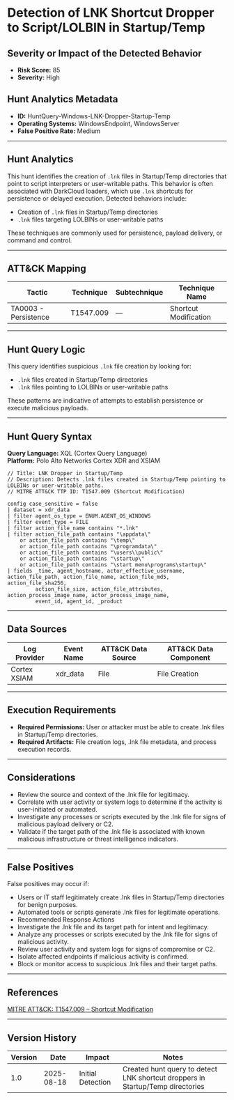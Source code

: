 # Detection of LNK Shortcut Dropper to Script/LOLBIN in Startup/Temp

## Severity or Impact of the Detected Behavior
- **Risk Score:** 85
- **Severity:** High

## Hunt Analytics Metadata

- **ID:** HuntQuery-Windows-LNK-Dropper-Startup-Temp
- **Operating Systems:** WindowsEndpoint, WindowsServer
- **False Positive Rate:** Medium

---

## Hunt Analytics

This hunt identifies the creation of `.lnk` files in Startup/Temp directories that point to script interpreters or user-writable paths. This behavior is often associated with DarkCloud loaders, which use `.lnk` shortcuts for persistence or delayed execution. Detected behaviors include:

- Creation of `.lnk` files in Startup/Temp directories
- `.lnk` files targeting LOLBINs or user-writable paths

These techniques are commonly used for persistence, payload delivery, or command and control.

---

## ATT&CK Mapping

| Tactic                        | Technique   | Subtechnique | Technique Name                                 |
|------------------------------|-------------|--------------|-----------------------------------------------|
| TA0003 - Persistence          | T1547.009   | —            | Shortcut Modification                         |

---

## Hunt Query Logic

This query identifies suspicious `.lnk` file creation by looking for:

- `.lnk` files created in Startup/Temp directories
- `.lnk` files pointing to LOLBINs or user-writable paths

These patterns are indicative of attempts to establish persistence or execute malicious payloads.

---

## Hunt Query Syntax

**Query Language:** XQL (Cortex Query Language)  
**Platform:** Polo Alto Networks Cortex XDR and XSIAM

```xql
// Title: LNK Dropper in Startup/Temp 
// Description: Detects .lnk files created in Startup/Temp pointing to LOLBINs or user-writable paths. 
// MITRE ATT&CK TTP ID: T1547.009 (Shortcut Modification) 

config case_sensitive = false 
| dataset = xdr_data 
| filter agent_os_type = ENUM.AGENT_OS_WINDOWS  
| filter event_type = FILE 
| filter action_file_name contains "*.lnk" 
| filter action_file_path contains "\appdata\" 
    or action_file_path contains "\temp\" 
    or action_file_path contains "\programdata\" 
    or action_file_path contains "\users\\public\" 
    or action_file_path contains "\startup\" 
    or action_file_path contains "\start menu\programs\startup\" 
| fields _time, agent_hostname, actor_effective_username, action_file_path, action_file_name, action_file_md5, action_file_sha256,   
         action_file_size, action_file_attributes, action_process_image_name, actor_process_image_name, 
         event_id, agent_id, _product   
```
---
## Data Sources
| Log Provider | Event Name   | ATT&CK Data Source | ATT&CK Data Component         |
|--------------|--------------|--------------------|-------------------------------|
| Cortex XSIAM | xdr_data     | File               |File Creation                  |	

---

## Execution Requirements
- **Required Permissions:** User or attacker must be able to create .lnk files in Startup/Temp directories.
- **Required Artifacts:** File creation logs, .lnk file metadata, and process execution records.

---

## Considerations
- Review the source and context of the .lnk file for legitimacy.
- Correlate with user activity or system logs to determine if the activity is user-initiated or automated.
- Investigate any processes or scripts executed by the .lnk file for signs of malicious payload delivery or C2.
- Validate if the target path of the .lnk file is associated with known malicious infrastructure or threat intelligence indicators.

---

## False Positives
False positives may occur if:

- Users or IT staff legitimately create .lnk files in Startup/Temp directories for benign purposes.
- Automated tools or scripts generate .lnk files for legitimate operations.
- Recommended Response Actions
- Investigate the .lnk file and its target path for intent and legitimacy.
- Analyze any processes or scripts executed by the .lnk file for signs of malicious activity.
- Review user activity and system logs for signs of compromise or C2.
- Isolate affected endpoints if malicious activity is confirmed.
- Block or monitor access to suspicious .lnk files and their target paths.

---

## References
[MITRE ATT&CK: T1547.009 – Shortcut Modification](https://attack.mitre.org/techniques/T1547/009/)

---

## Version History
| Version | Date       | Impact            | Notes                                                              |
|---------|------------|-------------------|--------------------------------------------------------------------|
| 1.0     | 2025-08-18 | Initial Detection | Created hunt query to detect LNK shortcut droppers in Startup/Temp directories|
	
